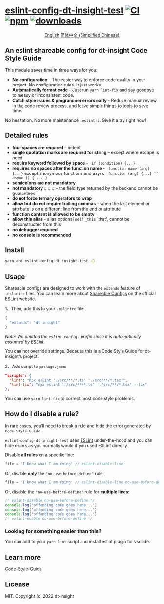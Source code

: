 # [eslint-config-dt-insight-test]([homepage-url]) [![CI][ci-image]][ci-url] [![npm][npm-image]][npm-url] [![downloads][downloads-image]][downloads-url]

[ci-image]: https://github.com/liuxy0551/eslint-config-dt-insight-test/actions/workflows/CI.yml/badge.svg?branch=master
[ci-url]: https://github.com/liuxy0551/eslint-config-dt-insight-test/actions/workflows/CI.yml
[npm-image]: https://img.shields.io/npm/v/eslint-config-dt-insight-test.svg
[npm-url]: https://npmjs.org/package/eslint-config-dt-insight-test
[downloads-image]: https://img.shields.io/npm/dm/eslint-config-dt-insight-test.svg
[downloads-url]: https://npmjs.org/package/eslint-config-dt-insight-test
[homepage-url]: https://github.com/liuxy0551/eslint-config-dt-insight-test

<p align="center">
  <a href="./README.md">English</a> 
  <a href="./README_CN.md">简体中文 (Simplified Chinese)</a> 
</p>

## An eslint shareable config for dt-insight Code Style Guide

This module saves time in three ways for you:

- **No configuration** - The easier way to enforce code quality in your
  project. No configuration rules. It just works.
- **Automatically format code** - Just run `yarn lint-fix` and say goodbye to
  messy or inconsistent code.
- **Catch style issues & programmer errors early** - Reduce manual review in the code review process, and leave simple things to tools to save time.

No hesitation. No more maintenance `.eslintrc`. Give it a try right now!

## Detailed rules
- **four spaces are required** – indent
- **single quotation marks are required for string** – except where escape is need
- **require keyword followed by space** - ` if (condition) {...}`
- **requires no spaces after the function name** - ` function name (arg) {...}` except anonymous functions and async ` function (arg) {...} `` async () { ... }`
- **semicolons are not mandatory**
- **not mandatory = = =** - the field type returned by the backend cannot be guaranteed
- **do not force ternary operators to wrap**
- **allow but do not require trailing commas** - when the last element or attribute is on a different line from the end or attribute
- **function content is allowed to be empty**
- **allow this alias** - alias optional `self` `_this` `that', cannot be deconstructed from this
- **no debugger required**
- **no console is recommended**

## Install

``` bash
yarn add eslint-config-dt-insight-test -D
```

## Usage

Shareable configs are designed to work with the `extends` feature of `.eslintrc` files.
You can learn more about
[Shareable Configs](http://eslint.org/docs/developer-guide/shareable-configs) on the
official ESLint website.

1、Then, add this to your `.eslintrc` file:

``` js
{
  "extends": "dt-insight"
}
```

*Note: We omitted the `eslint-config-` prefix since it is automatically assumed by ESLint.*

You can not override settings. Because this is a Code Style Guide for dt-insight's project.

2、Add script to `package.json`:

``` json
"scripts": {
  "lint": "npx eslint './src/**/*.ts' './src/**/*.tsx'",
  "lint-fix": "npx eslint './src/**/*.ts' './src/**/*.tsx' --fix"
},
```

You can use `yarn lint-fix` to correct most code style problems.

## How do I disable a rule?

In rare cases, you'll need to break a rule and hide the error generated by `Code Style Guide`.

`eslint-config-dt-insight-test` uses [ESLint](http://eslint.org/) under-the-hood and
you can hide errors as you normally would if you used ESLint directly.

Disable **all rules** on a specific line:

```js
file = 'I know what I am doing' // eslint-disable-line
```

Or, disable **only** the `"no-use-before-define"` rule:

```js
file = 'I know what I am doing' // eslint-disable-line no-use-before-define
```

Or, disable the `"no-use-before-define"` rule for **multiple lines**:

```js
/* eslint-disable no-use-before-define */
console.log('offending code goes here...')
console.log('offending code goes here...')
console.log('offending code goes here...')
/* eslint-enable no-use-before-define */
```

### Looking for something easier than this?

You can add to your `yarn lint` script and install eslint plugin for vscode.


## Learn more

[Code-Style-Guide](https://github.com/liuxy0551/Code-Style-Guide)

## License

MIT. Copyright (c) 2022 dt-insight
